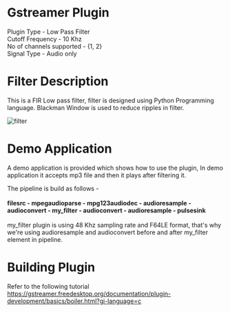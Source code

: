 # Gstreamer Plugin

Plugin Type - Low Pass Filter <br />
Cutoff Frequency - 10 Khz <br />
No of channels supported - {1, 2} <br />
Signal Type - Audio only <br />

# Filter Description

This is a FIR Low pass filter, filter is designed using Python Programming language. Blackman Window is used to reduce 
ripples in filter.

![filter](https://user-images.githubusercontent.com/36511520/219869184-53ca64d8-9f12-46d6-ab1e-f0851a97d61f.png)

# Demo Application

A demo application is provided which shows how to use the plugin, In demo application it accepts mp3 file and then it 
plays after filtering it. <br />

The pipeline is build as follows - <br />
<br />
**filesrc - mpegaudioparse - mpg123audiodec - audioresample - audioconvert - my_filter - audioconvert - audioresample - pulsesink** <br /><br />
my_filter plugin is using 48 Khz sampling rate and F64LE format, that's why we're using audioresample and audioconvert before and after my_filter element in pipeline.

# Building Plugin

Refer to the following tutorial <br />
https://gstreamer.freedesktop.org/documentation/plugin-development/basics/boiler.html?gi-language=c
